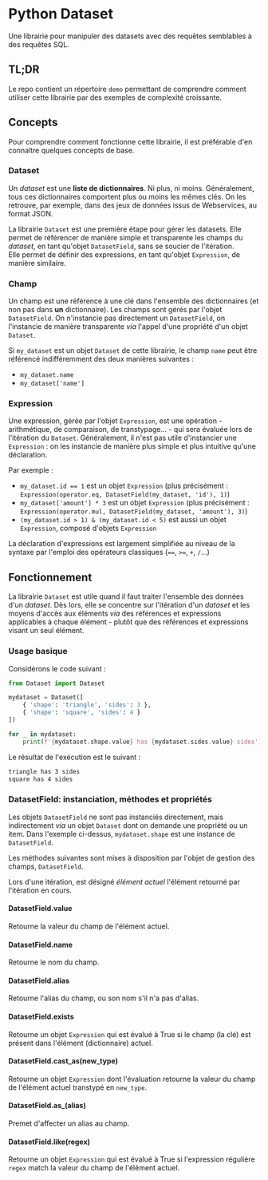 # Python Dataset
Une librairie pour manipuler des datasets avec des requêtes semblables à des requêtes SQL.

## TL;DR
Le repo contient un répertoire `demo` permettant de comprendre comment utiliser cette librairie par des exemples de complexité croissante.

## Concepts
Pour comprendre comment fonctionne cette librairie, il est préférable d'en connaître quelques concepts de base.

### Dataset
Un *dataset* est une **liste de dictionnaires**. Ni plus, ni moins. Généralement, tous ces dictionnaires comportent plus ou moins les mêmes clés. On les retrouve, par exemple, dans des jeux de données issus de Webservices, au format JSON.

La librairie `Dataset` est une première étape pour gérer les datasets. Elle permet de référencer de manière simple et transparente les champs du *dataset*, en tant qu'objet `DatasetField`, sans se soucier de l'itération.  
Elle permet de définir des expressions, en tant qu'objet `Expression`, de manière similaire.

### Champ
Un champ est une référence à une clé dans l'ensemble des dictionnaires (et non pas dans **un** dictionnaire). Les champs sont gérés par l'objet `DatasetField`. On n'instancie pas directement un `DatasetField`, on l'instancie de manière transparente *via* l'appel d'une propriété d'un objet `Dataset`.

Si `my_dataset` est un objet `Dataset` de cette librairie, le champ `name` peut être référencé indifféremment des deux manières suivantes :
- `my_dataset.name`
- `my_dataset['name']`

### Expression
Une expression, gérée par l'objet `Expression`, est une opération - arithmétique, de comparaison, de transtypage... - qui sera évaluée lors de l'itération du `Dataset`. Généralement, il n'est pas utile d'instancier une `Expression` : on les instancie de manière plus simple et plus intuitive qu'une déclaration.

Par exemple :
- `my_dataset.id == 1` est un objet `Expression` (plus précisément : `Expression(operator.eq, DatasetField(my_dataset, 'id'), 1)`)
- `my_dataset['amount'] * 3` est un objet `Expression` (plus précisément : `Expression(operator.mul, DatasetField(my_dataset, 'amount'), 3)`)
- `(my_dataset.id > 1) & (my_dataset.id < 5)` est aussi un objet `Expression`, composé d'objets `Expression`

La déclaration d'expressions est largement simplifiée au niveau de la syntaxe par l'emploi des opérateurs classiques (`==`, `>=`, `+`, `/`...)

## Fonctionnement
La librairie `Dataset` est utile quand il faut traiter l'ensemble des données d'un *dataset*. Dès lors, elle se concentre sur l'itération d'un *dataset* et les moyens d'accès aux éléments *via* des références et expressions applicables à chaque élément - plutôt que des références et expressions visant un seul élément.

### Usage basique
Considérons le code suivant :
```python
from Dataset import Dataset

mydataset = Dataset([
    { 'shape': 'triangle', 'sides': 3 },
    { 'shape': 'square', 'sides': 4 }
])

for _ in mydataset:
    print(f'{mydataset.shape.value} has {mydataset.sides.value} sides')
```
Le résultat de l'exécution est le suivant :
```bash
triangle has 3 sides
square has 4 sides
```

### DatasetField: instanciation, méthodes et propriétés
Les objets `DatasetField` ne sont pas instanciés directement, mais indirectement *via* un objet `Dataset` dont on demande une propriété ou un item. Dans l'exemple ci-dessus, `mydataset.shape` est une instance de `DatasetField`.

Les méthodes suivantes sont mises à disposition par l'objet de gestion des champs, `DatasetField`.

Lors d'une itération, est désigné *élément actuel* l'élément retourné par l'itération en cours.

#### DatasetField.value
Retourne la valeur du champ de l'élément actuel.

#### DatasetField.name
Retourne le nom du champ.

#### DatasetField.alias
Retourne l'alias du champ, ou son nom s'il n'a pas d'alias.

#### DatasetField.exists
Retourne un objet `Expression` qui est évalué à True si le champ (la clé) est présent dans l'élément (dictionnaire) actuel.

#### DatasetField.cast_as(new_type)
Retourne un objet `Expression` dont l'évaluation retourne la valeur du champ de l'élément actuel transtypé en `new_type`.

#### DatasetField.as_(alias)
Premet d'affecter un alias au champ.

#### DatasetField.like(regex)
Retourne un objet `Expression` qui est évalué à True si l'expression régulière `regex` match la valeur du champ de l'élément actuel.
